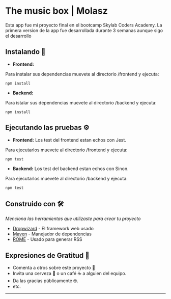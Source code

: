 # The music box | Molasz

Esta app fue mi proyecto final en el bootcamp Skylab Coders Academy. La primera version de la app fue desarrollada durante 3 semanas aunque sigo el desarrollo

## Instalando 🔧

- **Frontend:**

Para instalar sus dependencias muevete al directorio /frontend y ejecuta:

```
npm install
```

- **Backend:**

Para istalar sus dependencias muevete al directorio /backend y ejecuta:

```
npm install
```

## Ejecutando las pruebas ⚙️

- **Frontend:** Los test del frontend estan echos con Jest.

Para ejecutarlos muevete al directorio /frontend y ejecuta:

```
npm test
```

- **Backend:** Los test del backend estan echos con Sinon.

Para ejecutarlos muevete al directorio /backend y ejecuta:

```
npm test
```

## Construido con 🛠️

_Menciona las herramientas que utilizaste para crear tu proyecto_

- [Dropwizard](http://www.dropwizard.io/1.0.2/docs/) - El framework web usado
- [Maven](https://maven.apache.org/) - Manejador de dependencias
- [ROME](https://rometools.github.io/rome/) - Usado para generar RSS

## Expresiones de Gratitud 🎁

- Comenta a otros sobre este proyecto 📢
- Invita una cerveza 🍺 o un café ☕ a alguien del equipo.
- Da las gracias públicamente 🤓.
- etc.

---

